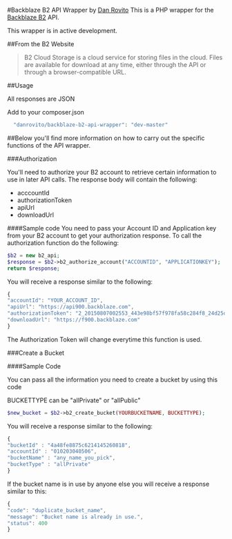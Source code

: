 #Backblaze B2 API Wrapper by [Dan Rovito](https://www.danrovito.com)
This is a PHP wrapper for the [Backblaze B2](https://www.backblaze.com/b2/cloud-storage.html) API.

This wrapper is in active development.

##From the B2 Website
> B2 Cloud Storage is a cloud service for storing files in the cloud.
> Files are available for download at any time, either through the API
> or through a browser-compatible URL.

##Usage

All responses are JSON

Add to your composer.json

```php
  "danrovito/backblaze-b2-api-wrapper": "dev-master"
```

##Below you'll find more information on how to carry out the specific functions of the API wrapper.

###Authorization 

You'll need to authorize your B2 account to retrieve certain information to use in later API calls.  The response body will contain the following:

 - acccountId
 - authorizationToken
 - apiUrl
 - downloadUrl

####Sample code
You need to pass your Account ID and Application key from your B2 account to get your authorization response.  To call the authorization function do the following:

```php
$b2 = new b2_api;
$response = $b2->b2_authorize_account("ACCOUNTID", "APPLICATIONKEY");
return $response;
```

You will receive a response similar to the following:

```javascript
{
"accountId": "YOUR_ACCOUNT_ID",
"apiUrl": "https://api900.backblaze.com",
"authorizationToken": "2_20150807002553_443e98bf57f978fa58c284f8_24d25d99772e3ba927778b39c9b0198f412d2163_acct",
"downloadUrl": "https://f900.backblaze.com"
}
```

The Authorization Token will change everytime this function is used.

###Create a Bucket

####Sample Code

You can pass all the information you need to create a bucket by using this code

BUCKETTYPE can be "allPrivate" or "allPublic"

```php
$new_bucket = $b2->b2_create_bucket(YOURBUCKETNAME, BUCKETTYPE);
```

You will receive a response similar to the following:

```javascript
{
"bucketId" : "4a48fe8875c6214145260818",
"accountId" : "010203040506",
"bucketName" : "any_name_you_pick",
"bucketType" : "allPrivate"
}
```

If the bucket name is in use by anyone else you will receive a response similar to this:

```javascript
{
"code": "duplicate_bucket_name",
"message": "Bucket name is already in use.",
"status": 400
}
```
